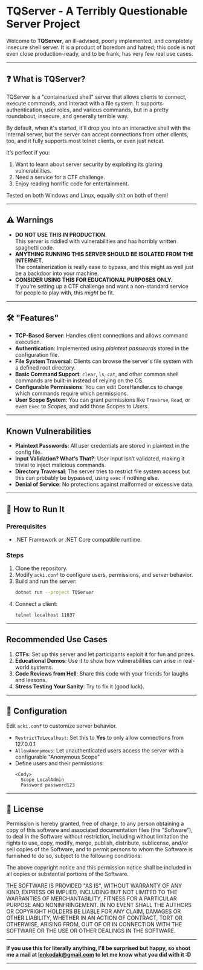 # TQServer - A Terribly Questionable Server Project

Welcome to **TQServer**, an ill-advised, poorly implemented, and completely insecure shell server. It is a product of boredom and hatred; this code is not even close production-ready, and to be frank, has very few real use cases.

---

## ❓ **What is TQServer?**

TQServer is a "containerized shell" server that allows clients to connect, execute commands, and interact with a file system. It supports authentication, user roles, and various commands, but in a pretty roundabout, insecure, and generally terrible way.

By default, when it's started, it'll drop you into an interactive shell with the internal server, but the server can accept connections from other clients, too, and it fully supports most telnet clients, or even just netcat.

It’s perfect if you:
1. Want to learn about server security by exploiting its glaring vulnerabilities.
2. Need a service for a CTF challenge.
3. Enjoy reading horrific code for entertainment.

Tested on both Windows and Linux, equally shit on both of them!

---

## ⚠️ **Warnings**

- **DO NOT USE THIS IN PRODUCTION.**  
  This server is riddled with vulnerabilities and has horribly written spaghetti code.
- **ANYTHING RUNNING THIS SERVER SHOULD BE ISOLATED FROM THE INTERNET.**  
  The containerization is really ease to bypass, and this might as well just be a backdoor into your machine.
- **CONSIDER USING THIS FOR EDUCATIONAL PURPOSES ONLY.**  
  If you're setting up a CTF challenge and want a non-standard service for people to play with, this _might_ be fit.

---

## 🛠 **"Features"** 

- **TCP-Based Server**: Handles client connections and allows command execution.
- **Authentication**: Implemented using *plaintext passwords* stored in the configuration file.
- **File System Traversal**: Clients can browse the server's file system with a defined root directory.
- **Basic Command Support**: `clear`, `ls`, `cat`, and other common shell commands are built-in instead of relying on the OS.
- **Configurable Permissions**: You can edit CoreHandler.cs to change which commands require which permissions. 
- **User Scope System**: You can grant permissions like `Traverse`, `Read`, or even `Exec` to *Scopes*, and add those Scopes to *Users.*

---

## **Known Vulnerabilities**

- **Plaintext Passwords**: All user credentials are stored in plaintext in the config file.
- **Input Validation? What’s That?**: User input isn’t validated, making it trivial to inject malicious commands.
- **Directory Traversal**: The server tries to restrict file system access but this can probably be bypassed, using `exec` if nothing else.
- **Denial of Service**: No protections against malformed or excessive data.
---

## 🚀 **How to Run It**

### Prerequisites
- .NET Framework or .NET Core compatible runtime.

### Steps
1. Clone the repository.
2. Modify `acki.conf` to configure users, permissions, and server behavior.
3. Build and run the server:
   ```bash
   dotnet run --project TQServer
   ```
4. Connect a client:
   ```bash
   telnet localhost 11037
   ```

---

## **Recommended Use Cases**

1. **CTFs**: Set up this server and let participants exploit it for fun and prizes.
2. **Educational Demos**: Use it to show how vulnerabilities can arise in real-world systems.
3. **Code Reviews from Hell**: Share this code with your friends for laughs and lessons.
4. **Stress Testing Your Sanity**: Try to fix it (good luck).

---

## 📝 **Configuration**

Edit `acki.conf` to customize server behavior. 
- `RestrictToLocalhost`: Set this to **Yes** to only allow connections from 127.0.0.1
- `AllowAnonymous`: Let unauthenticated users access the server with a configurable "Anonymous Scope"
- Define users and their permissions:
  ```plaintext
  <Cody>
    Scope LocalAdmin
    Password password123
  ```

---

## 📜 **License**

Permission is hereby granted, free of charge, to any person obtaining a copy of this software and associated documentation files (the "Software"), to deal in the Software without restriction, including without limitation the rights to use, copy, modify, merge, publish, distribute, sublicense, and/or sell copies of the Software, and to permit persons to whom the Software is furnished to do so, subject to the following conditions:

The above copyright notice and this permission notice shall be included in all copies or substantial portions of the Software.

THE SOFTWARE IS PROVIDED "AS IS", WITHOUT WARRANTY OF ANY KIND, EXPRESS OR IMPLIED, INCLUDING BUT NOT LIMITED TO THE WARRANTIES OF MERCHANTABILITY, FITNESS FOR A PARTICULAR PURPOSE AND NONINFRINGEMENT. IN NO EVENT SHALL THE AUTHORS OR COPYRIGHT HOLDERS BE LIABLE FOR ANY CLAIM, DAMAGES OR OTHER LIABILITY, WHETHER IN AN ACTION OF CONTRACT, TORT OR OTHERWISE, ARISING FROM, OUT OF OR IN CONNECTION WITH THE SOFTWARE OR THE USE OR OTHER DEALINGS IN THE SOFTWARE.

---

**If you use this for literally anything, I'll be surprised but happy, so shoot me a mail at lenkodak@gmail.com to let me know what you did with it :D**

--- 